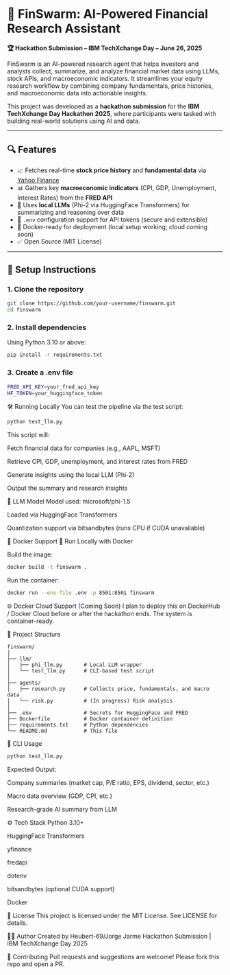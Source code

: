 # 🐝 FinSwarm: AI-Powered Financial Research Assistant

**🏆 Hackathon Submission – IBM TechXchange Day – June 26, 2025**

FinSwarm is an AI-powered research agent that helps investors and analysts collect, summarize, and analyze financial market data using LLMs, stock APIs, and macroeconomic indicators. It streamlines your equity research workflow by combining company fundamentals, price histories, and macroeconomic data into actionable insights.

This project was developed as a **hackathon submission** for the **IBM TechXchange Day Hackathon 2025**, where participants were tasked with building real-world solutions using AI and data.

---

## 🔍 Features

- 📈 Fetches real-time **stock price history** and **fundamental data** via [Yahoo Finance](https://finance.yahoo.com/)
- 📊 Gathers key **macroeconomic indicators** (CPI, GDP, Unemployment, Interest Rates) from the **FRED API**
- 🧠 Uses **local LLMs** (Phi-2 via HuggingFace Transformers) for summarizing and reasoning over data
- 🔐 `.env` configuration support for API tokens (secure and extensible)
- 🐳 Docker-ready for deployment (local setup working; cloud coming soon)
- ✅ Open Source (MIT License)

---

## 🚀 Setup Instructions

### 1. Clone the repository

```bash
git clone https://github.com/your-username/finswarm.git
cd finswarm
```

### 2. Install dependencies
Using Python 3.10 or above:

```bash
pip install -r requirements.txt
```

### 3. Create a .env file
```bash
FRED_API_KEY=your_fred_api_key
HF_TOKEN=your_huggingface_token
```

🛠️ Running Locally
You can test the pipeline via the test script:

```bash
python test_llm.py
```

This script will:

Fetch financial data for companies (e.g., AAPL, MSFT)

Retrieve CPI, GDP, unemployment, and interest rates from FRED

Generate insights using the local LLM (Phi-2)

Output the summary and research insights

🧠 LLM Model
Model used: microsoft/phi-1.5

Loaded via HuggingFace Transformers

Quantization support via bitsandbytes (runs CPU if CUDA unavailable)

🐳 Docker Support
🧪 Run Locally with Docker

Build the image:

```bash
docker build -t finswarm .
```

Run the container:

```bash
docker run --env-file .env -p 8501:8501 finswarm
```

🌐 Docker Cloud Support (Coming Soon)
I plan to deploy this on DockerHub / Docker Cloud before or after the hackathon ends. The system is container-ready.

🧪 Project Structure
```pgsql
finswarm/
│
├── llm/
│   ├── phi_llm.py       # Local LLM wrapper
│   └── test_llm.py      # CLI-based test script
│
├── agents/
│   ├── research.py      # Collects price, fundamentals, and macro data
│   └── risk.py          # (In progress) Risk analysis
│
├── .env                 # Secrets for HuggingFace and FRED
├── Dockerfile           # Docker container definition
├── requirements.txt     # Python dependencies
└── README.md            # This file
```
📢 CLI Usage
```bash
python test_llm.py
```

Expected Output:

Company summaries (market cap, P/E ratio, EPS, dividend, sector, etc.)

Macro data overview (GDP, CPI, etc.)

Research-grade AI summary from LLM

⚙️ Tech Stack
Python 3.10+

HuggingFace Transformers

yfinance

fredapi

dotenv

bitsandbytes (optional CUDA support)

Docker

📄 License
This project is licensed under the MIT License. See LICENSE for details.

🙋‍♂️ Author
Created by Heubert-69/Jorge Jarme
Hackathon Submission | IBM TechXchange Day 2025

🤝 Contributing
Pull requests and suggestions are welcome! Please fork this repo and open a PR.

